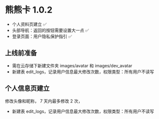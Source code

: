 # 熊熊卡 1.0.2

-   个人资料页建立 ✅
-   头部导航：返回的按钮需要设置大一点 ✅
-   登录页面：用户隐私保护指引 ✅

## 上线前准备

-   需在云存储下新建文件夹 images/avatar 和 images/dev_avatar
-   新建表 edit_logs，记录用户信息最大修改次数，权限类型：所有用户不读写

## 个人信息页建立

修改头像和昵称， 7 天内最多修改 2 次，

-   新建表 edit_logs，记录用户信息最大修改次数，权限类型：所有用户不读写
